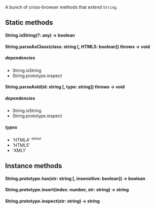 A bunch of cross-browser methods that extend `String`.

## Static methods
#### String.isString(?: any) -> boolean
#### String.parseAsClass(class: string [, HTML5: boolean]) throws -> void
##### dependencies
- String.isString
- String.prototype.inspect

#### String.parseAsId(id: string [, type: string]) throws -> void
##### dependencies
- String.isString
- String.prototype.inspect

##### types
  - 'HTML4' <sup><small>default</small></sup>
  - 'HTML5'
  - 'XML1'

## Instance methods
#### String.prototype.has(str: string [, insensitive: boolean]) -> boolean
#### String.prototype.insert(index: number, str: string) -> string
#### String.prototype.inspect(str: string) -> string
